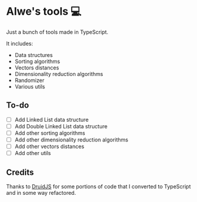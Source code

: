 # Alwe's tools 💻

Just a bunch of tools made in TypeScript.

It includes:

- Data structures
- Sorting algorithms
- Vectors distances
- Dimensionality reduction algorithms
- Randomizer
- Various utils

## To-do

- [ ] Add Linked List data structure
- [ ] Add Double Linked List data structure
- [ ] Add other sorting algorithms
- [ ] Add other dimensionality reduction algorithms
- [ ] Add other vectors distances
- [ ] Add other utils

## Credits

Thanks to [DruidJS](https://github.com/saehm/DruidJS) for some portions of code that I converted to TypeScript and in some way refactored.
